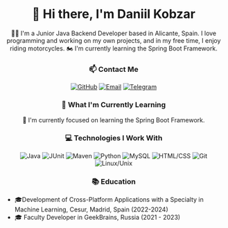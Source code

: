 <h1 align="center">👋 Hi there, I'm Daniil Kobzar</h1>

<p align="center">👨‍💻 I'm a Junior Java Backend Developer based in Alicante, Spain. I love programming and working on my own projects, and in my free time, I enjoy riding motorcycles. 🏍️ I'm currently learning the Spring Boot Framework.</p>

<h3 align="center">📫 Contact Me</h3>

<p align="center">
  <a href="https://github.com/Blakyyy"><img alt="GitHub" src="https://img.shields.io/badge/-GitHub-181717?style=flat-square&logo=github&logoColor=white" /></a>
  <a href="mailto:daniil.kobzar299@gmail.com"><img alt="Email" src="https://img.shields.io/badge/-Email-D14836?style=flat-square&logo=gmail&logoColor=white" /></a>
  <a href="https://t.me/Blaky299"><img alt="Telegram" src="https://img.shields.io/badge/-Telegram-2CA5E0?style=flat-square&logo=telegram&logoColor=white" /></a>
</p>

<h3 align="center">🌱 What I'm Currently Learning</h3>

<p align="center">🚀 I'm currently focused on learning the Spring Boot Framework.</p>

<h3 align="center">💻 Technologies I Work With</h3>

<p align="center">
  <img alt="Java" src="https://img.shields.io/badge/-Java-007396?style=flat-square&logo=java&logoColor=white" />
  <img alt="JUnit" src="https://img.shields.io/badge/-JUnit-25A162?style=flat-square&logo=junit5&logoColor=white" />
  <img alt="Maven" src="https://img.shields.io/badge/-Maven-C71A36?style=flat-square&logo=apache-maven&logoColor=white" />
  <img alt="Python" src="https://img.shields.io/badge/-Python-3776AB?style=flat-square&logo=python&logoColor=white" />
  <img alt="MySQL" src="https://img.shields.io/badge/-MySQL-4479A1?style=flat-square&logo=mysql&logoColor=white" />
  <img alt="HTML/CSS" src="https://img.shields.io/badge/-HTML%2FCSS-E34F26?style=flat-square&logo=html5&logoColor=white" />
  <img alt="Git" src="https://img.shields.io/badge/-Git-F05032?style=flat-square&logo=git&logoColor=white" />
  <img alt="Linux/Unix" src="https://img.shields.io/badge/-Linux%2FUnix-000000?style=flat-square&logo=linux&logoColor=white" />
</p>

<h3 align="center">📚 Education</h3>

<ul>
  <li>🎓Development of Cross-Platform Applications with a Specialty in Machine Learning, Cesur, Madrid, Spain (2022-2024)</li>
  <li>🎓 Faculty Developer in GeekBrains, Russia (2021 - 2023)</li>
</ul>
